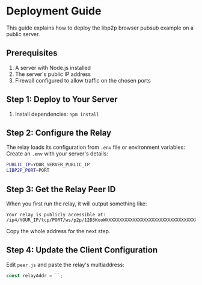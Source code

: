 # Deployment Guide

This guide explains how to deploy the libp2p browser pubsub example on a public server.

## Prerequisites

1. A server with Node.js installed
2. The server's public IP address
3. Firewall configured to allow traffic on the chosen ports

## Step 1: Deploy to Your Server

1. Install dependencies: `npm install`

## Step 2: Configure the Relay

The relay loads its configuration from `.env` file or environment variables: Create an `.env` with your server's details:
  
```bash
PUBLIC_IP=YOUR_SERVER_PUBLIC_IP
LIBP2P_PORT=PORT
```

## Step 3: Get the Relay Peer ID

When you first run the relay, it will output something like:
```
Your relay is publicly accessible at: /ip4/YOUR_IP/tcp/PORT/ws/p2p/12D3KooWXXXXXXXXXXXXXXXXXXXXXXXXXXXXXXXXXXXXXXXX
```

Copy the whole address for the next step.

## Step 4: Update the Client Configuration

Edit `peer.js` and paste the relay's multiaddress:

```javascript
const relayAddr = ``;
```